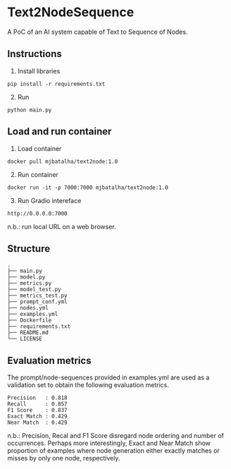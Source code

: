 # Text2NodeSequence
A PoC of an AI system capable of Text to Sequence of Nodes.

##  Instructions

1. Install libraries

```
pip install -r requirements.txt
```

2. Run

```
python main.py
```

## Load and run container

1. Load container

```
docker pull mjbatalha/text2node:1.0
```

2. Run container

```
docker run -it -p 7000:7000 mjbatalha/text2node:1.0
```

3. Run Gradio intereface

```
http://0.0.0.0:7000
```
n.b.: run local URL on a web browser.

## Structure

```
.
├── main.py
├── model.py
├── metrics.py
├── model_test.py
├── metrics_test.py
├── prompt_conf.yml
├── nodes.yml
├── examples.yml
├── Dockerfile
├── requirements.txt
├── README.md
└── LICENSE
```

## Evaluation metrics

The prompt/node-sequences provided in examples.yml are used as a validation set to obtain the following evaluation metrics. 

```
Precision   : 0.818
Recall      : 0.857
F1 Score    : 0.837
Exact Match : 0.429
Near Match  : 0.429
```
n.b.: Precision, Recal and F1 Score disregard node ordering and number of occurrences. Perhaps more interestingly, Exact and Near Match show proportion of examples where node generation either exactly matches or misses by only one node, respectively.


